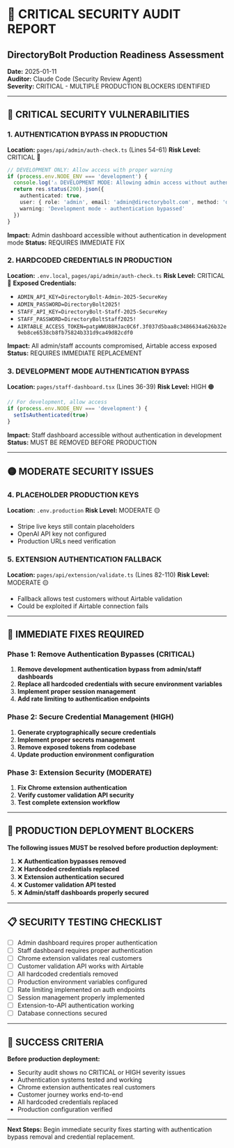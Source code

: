 # 🚨 CRITICAL SECURITY AUDIT REPORT
## DirectoryBolt Production Readiness Assessment

**Date:** 2025-01-11  
**Auditor:** Claude Code (Security Review Agent)  
**Severity:** CRITICAL - MULTIPLE PRODUCTION BLOCKERS IDENTIFIED

---

## 🔴 CRITICAL SECURITY VULNERABILITIES

### 1. AUTHENTICATION BYPASS IN PRODUCTION
**Location:** `pages/api/admin/auth-check.ts` (Lines 54-61)
**Risk Level:** CRITICAL 🔴
```typescript
// DEVELOPMENT ONLY: Allow access with proper warning
if (process.env.NODE_ENV === 'development') {
  console.log('⚠️ DEVELOPMENT MODE: Allowing admin access without authentication')
  return res.status(200).json({ 
    authenticated: true, 
    user: { role: 'admin', email: 'admin@directorybolt.com', method: 'development' },
    warning: 'Development mode - authentication bypassed'
  })
}
```
**Impact:** Admin dashboard accessible without authentication in development mode
**Status:** REQUIRES IMMEDIATE FIX

### 2. HARDCODED CREDENTIALS IN PRODUCTION
**Location:** `.env.local`, `pages/api/admin/auth-check.ts`
**Risk Level:** CRITICAL 🔴
**Exposed Credentials:**
- `ADMIN_API_KEY=DirectoryBolt-Admin-2025-SecureKey`
- `ADMIN_PASSWORD=DirectoryBolt2025!`
- `STAFF_API_KEY=DirectoryBolt-Staff-2025-SecureKey`
- `STAFF_PASSWORD=DirectoryBoltStaff2025!`
- `AIRTABLE_ACCESS_TOKEN=patpWWU88HJac0C6f.3f037d5baa8c3486634a626b32e9eb8ce6538cb8fb75824b331d9ca49d82cdf0`

**Impact:** All admin/staff accounts compromised, Airtable access exposed
**Status:** REQUIRES IMMEDIATE REPLACEMENT

### 3. DEVELOPMENT MODE AUTHENTICATION BYPASS
**Location:** `pages/staff-dashboard.tsx` (Lines 36-39)
**Risk Level:** HIGH 🟠
```typescript
// For development, allow access
if (process.env.NODE_ENV === 'development') {
  setIsAuthenticated(true)
}
```
**Impact:** Staff dashboard accessible without authentication in development
**Status:** MUST BE REMOVED BEFORE PRODUCTION

---

## 🟡 MODERATE SECURITY ISSUES

### 4. PLACEHOLDER PRODUCTION KEYS
**Location:** `.env.production`
**Risk Level:** MODERATE 🟡
- Stripe live keys still contain placeholders
- OpenAI API key not configured
- Production URLs need verification

### 5. EXTENSION AUTHENTICATION FALLBACK
**Location:** `pages/api/extension/validate.ts` (Lines 82-110)
**Risk Level:** MODERATE 🟡
- Fallback allows test customers without Airtable validation
- Could be exploited if Airtable connection fails

---

## 🔧 IMMEDIATE FIXES REQUIRED

### Phase 1: Remove Authentication Bypasses (CRITICAL)
1. **Remove development authentication bypass from admin/staff dashboards**
2. **Replace all hardcoded credentials with secure environment variables**
3. **Implement proper session management**
4. **Add rate limiting to authentication endpoints**

### Phase 2: Secure Credential Management (HIGH)
1. **Generate cryptographically secure credentials**
2. **Implement proper secrets management**
3. **Remove exposed tokens from codebase**
4. **Update production environment configuration**

### Phase 3: Extension Security (MODERATE)
1. **Fix Chrome extension authentication**
2. **Verify customer validation API security**
3. **Test complete extension workflow**

---

## 🚀 PRODUCTION DEPLOYMENT BLOCKERS

**The following issues MUST be resolved before production deployment:**

1. ❌ **Authentication bypasses removed**
2. ❌ **Hardcoded credentials replaced**
3. ❌ **Extension authentication secured**
4. ❌ **Customer validation API tested**
5. ❌ **Admin/staff dashboards properly secured**

---

## 📋 SECURITY TESTING CHECKLIST

- [ ] Admin dashboard requires proper authentication
- [ ] Staff dashboard requires proper authentication  
- [ ] Chrome extension validates real customers
- [ ] Customer validation API works with Airtable
- [ ] All hardcoded credentials removed
- [ ] Production environment variables configured
- [ ] Rate limiting implemented on auth endpoints
- [ ] Session management properly implemented
- [ ] Extension-to-API authentication working
- [ ] Database connections secured

---

## 🎯 SUCCESS CRITERIA

**Before production deployment:**
- Security audit shows no CRITICAL or HIGH severity issues
- Authentication systems tested and working
- Chrome extension authenticates real customers
- Customer journey works end-to-end
- All hardcoded credentials replaced
- Production configuration verified

---

**Next Steps:** Begin immediate security fixes starting with authentication bypass removal and credential replacement.